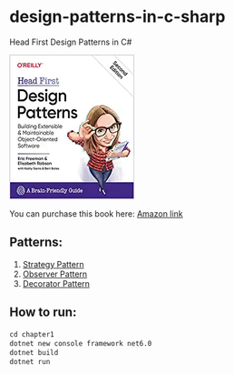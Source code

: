 # design-patterns-in-c-sharp
Head First Design Patterns in C#

[![Book Cover](/book_cover.webp)](https://amzn.to/3tQ1ZLK)

You can purchase this book here: [Amazon link](https://amzn.to/3tQ1ZLK)

## Patterns:
1. [Strategy Pattern](/chapter1/)
1. [Observer Pattern](/chapter2/)
1. [Decorator Pattern](/chapter3/)

## How to run:
```
cd chapter1
dotnet new console framework net6.0
dotnet build
dotnet run
```